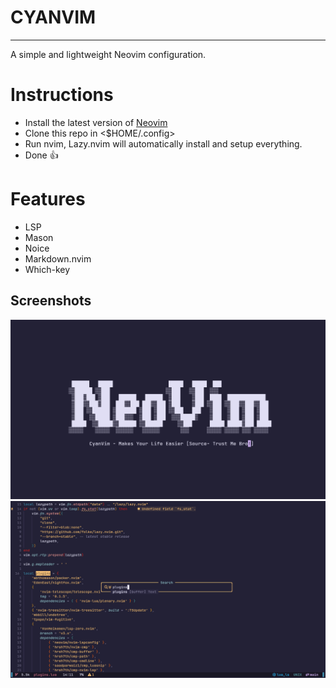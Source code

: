 # CYANVIM
---
A simple and lightweight Neovim configuration.

# Instructions

- Install the latest version of [Neovim](https://github.com/neovim/neovim)
- Clone this repo in <$HOME/.config>
- Run nvim, Lazy.nvim will automatically install and setup everything.
- Done 👍

# Features
- LSP
- Mason
- Noice
- Markdown.nvim
- Which-key

## Screenshots
![Neovim Screenshots](https://github.com/CyanCipher/nvim/blob/main/Screenshots/header.png)
![Neovim Screenshots](https://github.com/CyanCipher/nvim/blob/main/Screenshots/image.png)
